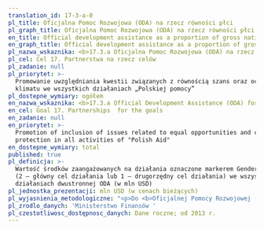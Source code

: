 ```yaml
---
translation_id: 17-3-a-0
pl_title: Oficjalna Pomoc Rozwojowa (ODA) na rzecz równości płci
pl_graph_title: Oficjalna Pomoc Rozwojowa (ODA) na rzecz równości płci
en_title: Official development assistance as a proportion of gross national income
en_graph_title: Official development assistance as a proportion of gross national income
pl_nazwa_wskaznika: <b>17.3.a Oficjalna Pomoc Rozwojowa (ODA) na rzecz równości płci</b>
pl_cel: Cel 17. Partnerstwa na rzecz celów
pl_zadanie: null
pl_priorytet: >-
  Promowanie uwzględniania kwestii związanych z równością szans oraz ochroną
  klimatu we wszystkich działaniach „Polskiej pomocy”
pl_dostepne_wymiary: ogółem
en_nazwa_wskaznika: <b>17.3.a Official Development Assistance (ODA) for gender equality</b>
en_cel: Goal 17. Partnerships  for the goals
en_zadanie: null
en_priorytet: >-
  Promotion of inclusion of issues related to equal opportunities and climate
  protection in all activities of "Polish Aid"
en_dostepne_wymiary: total
published: true
pl_definicja: >-
  Wartość środków zaangażowanych na działania oznaczone markerem Gender equality
  (2 – główny cel działania lub 1 – drugorzędny cel działania) we wszystkich
  działaniach dwustronnej ODA (w mln USD)
pl_jednostka_prezentacji: mln USD (w cenach bieżących)
pl_wyjasnienia_metodologiczne: "<p>Do <b>Oficjalnej Pomocy Rozwojowej (ang. Official Development Assistance ODA)</b> zaliczane są darowizny i pożyczki przekazywane przez instytucje rządowe lub organizacje międzynarodowe, mające na celu wsparcie rozwoju gospodarczego i dobrobytu w krajach rozwijających się. Pożyczki są kwalifikowane jako ODA wtedy, gdy zawierają element grantu o wartości udzielanej pomocy przynajmniej:</p> <p>•\t45% dla krajów najsłabiej rozwiniętych i innych krajów o niskich dochodach (least developed countries and other low income countries LDCs & other LICs), wyliczony przy stopie dyskontowej 9%,</p> <p>•\t15% dla krajów o średnich i niskich dochodach (lower middle income countries LMICs), wyliczony przy stopie dyskontowej 7%,</p> <p>•\t10% dla krajów o średniowysokim dochodzie (upper middle income countries UMICs), wyliczony przy stopie dyskontowej 6%.</p> <p>Do ODA zaliczana jest również pomoc techniczna, mająca na celu rozwój zasobów ludzkich, podniesienie kwalifikacji oraz możliwości technicznych i produkcyjnych krajów rozwijających się. Pomoc ta polega między innymi na przekazywaniu wiedzy i doświadczeń w postaci szkoleń, delegowania ekspertów, inicjowania badań i/lub pokrywania wynikających z tego kosztów.</p> <p>Do ODA nie zalicza się dotacji przeznaczonych na wydatki wojskowe.</p> <p>Warunkiem zaklasyfikowania współpracy jako Oficjalnej Pomocy Rozwojowej jest to, aby kraj partnerski, na rzecz którego udzielane jest wsparcie, znajdował się na liście Komitetu Pomocy Rozwojowej OECD (Development Assistance Committee).</p> <p>W zależności od sposobu realizacji pomocy możemy wyróżnić:</p> <p>•\t<b>pomoc dwustronną</b> podejmowaną przez donatora bezpośrednio w kraju partnerskim bądź poprzez organizację międzynarodową w formie wpłaty celowej na rzecz kraju partnerskiego (earmarked contribution) lub w formie wpłaty na określony program/fundusz zarządzany przez organizację,</p> <p>•\t<b>pomoc wielostronną</b> udzielaną w formie wpłat do budżetów ogólnych organizacji międzynarodowych, których lista jest corocznie aktualizowana przez Sekretariat DAC OECD.</p> <p>Oficjalna Pomoc Rozwojowa w Polsce świadczona jest na podstawie ustawy o współpracy rozwojowej z dnia 16 września 2011 r. (Dz. U. z 2021 r. poz. 1425). Polska współpraca rozwojowa prowadzona jest w oparciu o Wieloletni Program Współpracy Rozwojowej opracowywany na okres minimum 4 lat. Ustawa definiuje współpracę rozwojową jako ogół działań podejmowanych przez organy administracji rządowej w celu udzielenia państwom rozwijającym się pomocy rozwojowej, pomocy humanitarnej oraz realizację działań edukacyjnych na rzecz podniesienia świadomości i zrozumienia problemów i współzależności globalnych.</p> <p>Za zagadnienia związane z pomocą rozwojową w Polsce odpowiedzialne jest Ministerstwo Spraw Zagranicznych, które opracowało „Wieloletni program współpracy rozwojowej 2021-2030. Solidarność dla Rozwoju”, w oparciu o który polska współpraca rozwojowa koncentruje się na wybranych max. 10 krajach Partnerstwa Wschodniego oraz Bliskiego Wschodu, Afryki Północnej i Afryki Subsaharyjskiej. „Plan współpracy rozwojowej w 2023 roku” precyzuje priorytetowy zasięg geograficzny, zawężając go do: Białorusi, Gruzji, Mołdawii, Ukrainy, Libanu, Palestyny, Etiopii, Kenii, Senegalu i Tanzanii.</p> <p>Polska współpraca rozwojowa służy realizacji następujących priorytetów tematycznych: pokój, sprawiedliwość i silne instytucje, równe szanse (edukacja, godna praca, przedsiębiorczość, redukcja nierówności, zrównoważone miasta), zdrowie, klimat i zasoby naturalne (czysta woda i warunki sanitarne, lasy i różnorodność biologiczna, odnawialne źródła energii), wpisujących się w cele zrównoważonego rozwoju (16, 4, 8, 10, 3, 6, 11 oraz 13). Działania objęte programem finansowane są ze środków Ministerstwa Spraw Zagranicznych, rezerwy celowej budżetu państwa przeznaczonej na współpracę rozwojową i funduszy innych resortów.</p> <p>Działania dwustronne kwalifikowane jako ODA mogą wpisywać się w szereg polityk horyzontalnych, m.in. równość płci. Do ich oceny używane są markery polityk stosowane wg wytycznych OECD DAC w skali trzystopniowej (0 – nie dotyczy; 1- drugorzędny cel działania; 2 – główny cel działania lub brak oceny). We wskaźniku bierzemy pod uwagę wartość środków zaangażowanych w działania pomocy dwustronnej oznaczonej wartością 2 lub 1 dla markera Gender Equality, uwzględniającego działania mające na celu zwiększenie równości płci i wzmocnienie pozycji kobiet, bądź zmniejszenie nierówności i dyskryminacji ze względu na płeć.</p>"
pl_zrodlo_danych: 'Ministerstwo Finansów '
pl_czestotliwosc_dostępnosc_danych: Dane roczne; od 2013 r.
---
```


